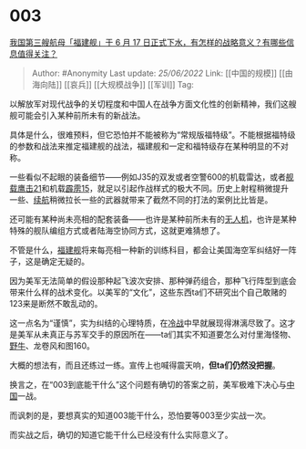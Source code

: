 # 003
[我国第三艘航母「福建舰」于 6 月 17 日正式下水，有怎样的战略意义？有哪些信息值得关注？](https://www.zhihu.com/question/538149575/answer/2533520310)

> Author: #Anonymity
> Last update: *25/06/2022*
> Link: [[中国的规模]] [[由海向陆]] [[哀兵]] [[大规模战争]] [[军训]]
> Tag:

以解放军对现代战争的关切程度和中国人在战争方面文化性的创新精神，我们这艘舰可能会引入某种前所未有的新战法。

具体是什么，很难预料，但它恐怕并不能被称为“常规版福特级”。不能根据福特级的参数和战法来推定福建舰的战法，福建舰和一定和福特级存在某种明显的不对称。

一些看似不起眼的装备细节——例如J35的双发或者空警600的机载雷达，或者[舰载鹰击21](https://www.zhihu.com/search?q=%E8%88%B0%E8%BD%BD%E9%B9%B0%E5%87%BB21&search_source=Entity&hybrid_search_source=Entity&hybrid_search_extra=%7B%22sourceType%22%3A%22answer%22%2C%22sourceId%22%3A2533520310%7D)和机载[霹雳15](https://www.zhihu.com/search?q=%E9%9C%B9%E9%9B%B315&search_source=Entity&hybrid_search_source=Entity&hybrid_search_extra=%7B%22sourceType%22%3A%22answer%22%2C%22sourceId%22%3A2533520310%7D)，就足以引起作战样式的极大不同。历史上射程稍微提升一些、[续航](https://www.zhihu.com/search?q=%E7%BB%AD%E8%88%AA&search_source=Entity&hybrid_search_source=Entity&hybrid_search_extra=%7B%22sourceType%22%3A%22answer%22%2C%22sourceId%22%3A2533520310%7D)稍微拉长一些的武器就带来了截然不同的打法的案例比比皆是。

还可能有某种尚未亮相的配套装备——也许是某种前所未有的[无人机](https://www.zhihu.com/search?q=%E6%97%A0%E4%BA%BA%E6%9C%BA&search_source=Entity&hybrid_search_source=Entity&hybrid_search_extra=%7B%22sourceType%22%3A%22answer%22%2C%22sourceId%22%3A2533520310%7D)，也许是某种特殊的舰队编组方式或者陆海空协同方式，这就更难猜想了。

不管是什么，[福建舰](https://www.zhihu.com/search?q=%E7%A6%8F%E5%BB%BA%E8%88%B0&search_source=Entity&hybrid_search_source=Entity&hybrid_search_extra=%7B%22sourceType%22%3A%22answer%22%2C%22sourceId%22%3A2533520310%7D)将来每亮相一种新的训练科目，都会让美国海空军纠结好一阵子，这是确定无疑的。

因为美军无法简单的假设那种起飞波次安排、那种弹药组合，那种飞行阵型到底会带来什么样的战术变化。以美军的“文化”，这些东西ta们不研究出个自己敢赌的123来是断然不敢乱动的。

这一点名为“谨慎”，实为纠结的心理特质，在[冷战](https://www.zhihu.com/search?q=%E5%86%B7%E6%88%98&search_source=Entity&hybrid_search_source=Entity&hybrid_search_extra=%7B%22sourceType%22%3A%22answer%22%2C%22sourceId%22%3A2533520310%7D)中早就展现得淋漓尽致了。这才是美军从未真正与苏军交手的原因所在——ta们其实不知道要怎么对付里海怪物、[野牛](https://www.zhihu.com/search?q=%E9%87%8E%E7%89%9B&search_source=Entity&hybrid_search_source=Entity&hybrid_search_extra=%7B%22sourceType%22%3A%22answer%22%2C%22sourceId%22%3A2533520310%7D)、龙卷风和图160。

大概的想法有，而且还练过一练。宣传上也喊得震天响，**但ta们仍然没把握**。

换言之，在“003到底能干什么”这个问题有确切的答案之前，美军极难下决心与[中国](https://www.zhihu.com/search?q=%E4%B8%AD%E5%9B%BD&search_source=Entity&hybrid_search_source=Entity&hybrid_search_extra=%7B%22sourceType%22%3A%22answer%22%2C%22sourceId%22%3A2533520310%7D)一战。

而讽刺的是，要想真实的知道003能干什么，恐怕要等003至少实战一次。

而实战之后，确切的知道它能干什么已经没有什么实际意义了。
